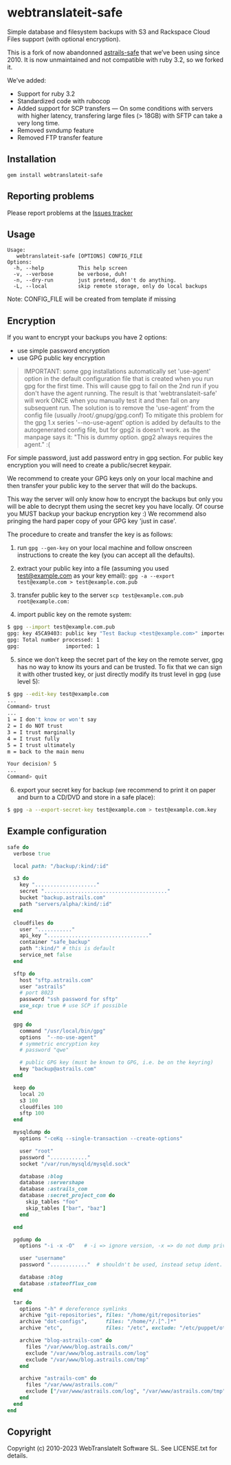 # webtranslateit-safe

Simple database and filesystem backups with S3 and Rackspace Cloud Files support (with optional encryption).

This is a fork of now abandonned [astrails-safe](https://github.com/astrails/safe) that we’ve been using since 2010. It is now unmaintained and not compatible with ruby 3.2, so we forked it.

We’ve added:

- Support for ruby 3.2
- Standardized code with rubocop
- Added support for SCP transfers — On some conditions with servers with higher latency, transfering large files (> 18GB) with SFTP can take a very long time.
- Removed svndump feature
- Removed FTP transfer feature

## Installation

    gem install webtranslateit-safe

## Reporting problems

Please report problems at the [Issues tracker](http://github.com/webtranslateit/safe/issues)

## Usage

    Usage:
       webtranslateit-safe [OPTIONS] CONFIG_FILE
    Options:
      -h, --help           This help screen
      -v, --verbose        be verbose, duh!
      -n, --dry-run        just pretend, don't do anything.
      -L, --local          skip remote storage, only do local backups

Note: CONFIG\_FILE will be created from template if missing

## Encryption

If you want to encrypt your backups you have 2 options:
* use simple password encryption
* use GPG public key encryption

> IMPORTANT: some gpg installations automatically set 'use-agent' option in the default
> configuration file that is created when you run gpg for the first time. This will cause
> gpg to fail on the 2nd run if you don't have the agent running. The result is that
> 'webtranslateit-safe' will work ONCE when you manually test it and then fail on any subsequent run.
> The solution is to remove the 'use-agent' from the config file (usually /root/.gnupg/gpg.conf)
> To mitigate this problem for the gpg 1.x series '--no-use-agent' option is added by defaults
> to the autogenerated config file, but for gpg2 is doesn't work. as the manpage says it:
> "This is dummy option. gpg2 always requires the agent." :(

For simple password, just add password entry in gpg section.
For public key encryption you will need to create a public/secret keypair.

We recommend to create your GPG keys only on your local machine and then
transfer your public key to the server that will do the backups.

This way the server will only know how to encrypt the backups but only you
will be able to decrypt them using the secret key you have locally. Of course
you MUST backup your backup encryption key :)
We recommend also pringing the hard paper copy of your GPG key 'just in case'.

The procedure to create and transfer the key is as follows:

1. run `gpg --gen-key` on your local machine and follow onscreen instructions to create the key
   (you can accept all the defaults).

2. extract your public key into a file (assuming you used test@example.com as your key email):
   `gpg -a --export test@example.com > test@example.com.pub`

3. transfer public key to the server
   `scp test@example.com.pub root@example.com:`

4. import public key on the remote system:

``` bash
$ gpg --import test@example.com.pub
gpg: key 45CA9403: public key "Test Backup <test@example.com>" imported
gpg: Total number processed: 1
gpg:               imported: 1
```

5. since we don't keep the secret part of the key on the remote server, gpg has
   no way to know its yours and can be trusted.
   To fix that we can sign it with other trusted key, or just directly modify its
   trust level in gpg (use level 5):

``` bash
$ gpg --edit-key test@example.com
...
Command> trust
...
1 = I don't know or won't say
2 = I do NOT trust
3 = I trust marginally
4 = I trust fully
5 = I trust ultimately
m = back to the main menu

Your decision? 5
...
Command> quit
```

6. export your secret key for backup
   (we recommend to print it on paper and burn to a CD/DVD and store in a safe place):

``` bash
$ gpg -a --export-secret-key test@example.com > test@example.com.key
```
## Example configuration

``` ruby
safe do
  verbose true

  local path: "/backup/:kind/:id"

  s3 do
    key "...................."
    secret "........................................"
    bucket "backup.astrails.com"
    path "servers/alpha/:kind/:id"
  end

  cloudfiles do
    user "..........."
    api_key "................................."
    container "safe_backup"
    path ":kind/" # this is default
    service_net false
  end

  sftp do
    host "sftp.astrails.com"
    user "astrails"
    # port 8023
    password "ssh password for sftp"
    use_scp: true # use SCP if possible
  end

  gpg do
    command "/usr/local/bin/gpg"
    options  "--no-use-agent"
    # symmetric encryption key
    # password "qwe"

    # public GPG key (must be known to GPG, i.e. be on the keyring)
    key "backup@astrails.com"
  end

  keep do
    local 20
    s3 100
    cloudfiles 100
    sftp 100
  end

  mysqldump do
    options "-ceKq --single-transaction --create-options"

    user "root"
    password "............"
    socket "/var/run/mysqld/mysqld.sock"

    database :blog
    database :servershape
    database :astrails_com
    database :secret_project_com do
      skip_tables "foo"
      skip_tables ["bar", "baz"]
    end

  end

  pgdump do
    options "-i -x -O"   # -i => ignore version, -x => do not dump privileges (grant/revoke), -O => skip restoration of object ownership in plain text format

    user "username"
    password "............"  # shouldn't be used, instead setup ident.  Current functionality exports a password env to the shell which pg_dump uses - untested!

    database :blog
    database :stateofflux_com
  end

  tar do
    options "-h" # dereference symlinks
    archive "git-repositories", files: "/home/git/repositories"
    archive "dot-configs",      files: "/home/*/.[^.]*"
    archive "etc",              files: "/etc", exclude: "/etc/puppet/other"

    archive "blog-astrails-com" do
      files "/var/www/blog.astrails.com/"
      exclude "/var/www/blog.astrails.com/log"
      exclude "/var/www/blog.astrails.com/tmp"
    end

    archive "astrails-com" do
      files "/var/www/astrails.com/"
      exclude ["/var/www/astrails.com/log", "/var/www/astrails.com/tmp"]
    end
  end
end
```

## Copyright

Copyright (c) 2010-2023 WebTranslateIt Software SL. See LICENSE.txt for details.
